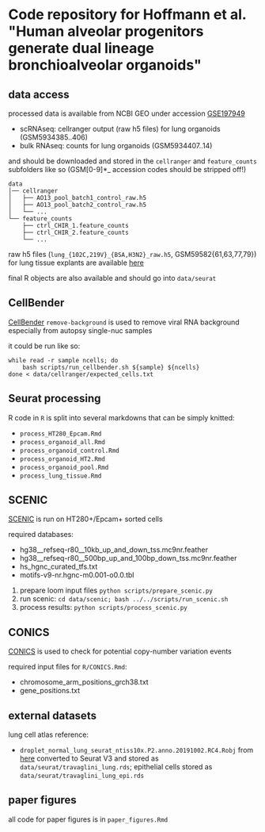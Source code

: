 # Code repository for Hoffmann et al. "Human alveolar progenitors generate dual lineage bronchioalveolar organoids"

## data access

processed data is available from NCBI GEO under accession [GSE197949](https://www.ncbi.nlm.nih.gov/geo/query/acc.cgi?acc=GSE197949)  

- scRNAseq: cellranger output (raw h5 files) for lung organoids (GSM5934385..406)
- bulk RNAseq: counts for lung organoids (GSM5934407..14)

and should be downloaded and stored in the `cellranger` and `feature_counts` subfolders like so (GSM[0-9]*_ accession codes should be stripped off!)

```
data
│── cellranger
│   ├── AO13_pool_batch1_control_raw.h5
│   ├── AO13_pool_batch2_control_raw.h5
│   └── ...
└── feature_counts
    ├── ctrl_CHIR_1.feature_counts
    ├── ctrl_CHIR_2.feature_counts
    └── ...
```

raw h5 files (`lung_{102C,219V}_{BSA,H3N2}_raw.h5`, GSM59582{61,63,77,79}) for lung tissue explants are available [here](https://www.ncbi.nlm.nih.gov/geo/query/acc.cgi?acc=GSE198864)

final R objects are also available and should go into `data/seurat`

## CellBender

[CellBender](https://github.com/broadinstitute/CellBender) `remove-background` is used to remove viral RNA background especially from autopsy single-nuc samples

it could be run like so:

```
while read -r sample ncells; do
    bash scripts/run_cellbender.sh ${sample} ${ncells} 
done < data/cellranger/expected_cells.txt
```

## Seurat processing

R code in `R` is split into several markdowns that can be simply knitted:

- `process_HT280_Epcam.Rmd`
- `process_organoid_all.Rmd`
- `process_organoid_control.Rmd`
- `process_organoid_HT2.Rmd`
- `process_organoid_pool.Rmd`
- `process_lung_tissue.Rmd`

## SCENIC

[SCENIC](https://github.com/aertslab/SCENIC) is run on HT280+/Epcam+ sorted cells

required databases:

- hg38__refseq-r80__10kb_up_and_down_tss.mc9nr.feather
- hg38__refseq-r80__500bp_up_and_100bp_down_tss.mc9nr.feather
- hs_hgnc_curated_tfs.txt 
- motifs-v9-nr.hgnc-m0.001-o0.0.tbl

1. prepare loom input files `python scripts/prepare_scenic.py`
2. run scenic: `cd data/scenic; bash ../../scripts/run_scenic.sh`
3. process results: `python scripts/process_scenic.py`

## CONICS

[CONICS](https://github.com/diazlab/CONICS) is used to check for potential copy-number variation events

required input files for `R/CONICS.Rmd`:

- chromosome_arm_positions_grch38.txt
- gene_positions.txt  

## external datasets

lung cell atlas reference:

- `droplet_normal_lung_seurat_ntiss10x.P2.anno.20191002.RC4.Robj` from [here](https://www.synapse.org/#!Synapse:syn21560412) converted to Seurat V3 and stored as `data/seurat/travaglini_lung.rds`; epithelial cells stored as `data/seurat/travaglini_lung_epi.rds`

## paper figures

all code for paper figures is in `paper_figures.Rmd`
